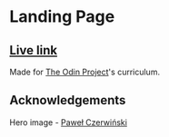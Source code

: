 # Landing Page

## [Live link](https://wwww.piotrnajda3000.github.io/landing-page)

Made for [The Odin Project](https://www.theodinproject.com)'s curriculum.

## Acknowledgements

Hero image - [Paweł Czerwiński](https://unsplash.com/@pawel_czerwinski)
